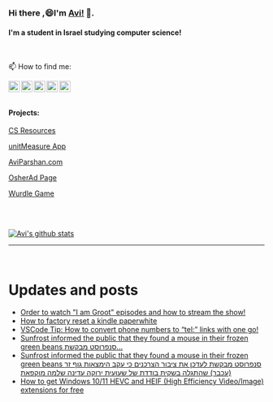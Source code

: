 
<!--
**avipars/avipars** is a ✨ _special_ ✨ repository because its `README.md` (this file) appears on your GitHub profile.

Here are some ideas to get you started:

- 🔭 I’m currently working on ...
- 🌱 I’m currently learning ...
- 👯 I’m looking to collaborate on ...
- 🤔 I’m looking for help with ...
- 💬 Ask me about ...

- 😄 Pronouns: ...
- ⚡ Fun fact: ...
-->

### Hi there ,😄I'm [Avi!](https://www.aviparshan.com/?utm_source=ghb) 👋.  
#### I'm a student in Israel studying computer science!
<br/>

📫 How to find me:

<a href="https://twitter.com/aviinfinity"  target="_blank">
  <img align="left" alt="Twitter" width="22px" src="https://cdn.jsdelivr.net/npm/simple-icons@v3/icons/twitter.svg" />
</a>
<a href="https://www.linkedin.com/in/aviparshan/" target="_blank">
  <img align="left" alt="Linkedin" width="22px" src="https://cdn.jsdelivr.net/npm/simple-icons@v3/icons/linkedin.svg" />
</a>
<a href="https://www.instagram.com/aviparshan/"  target="_blank">
  <img align="left" alt="Instagram" width="22px" src="https://cdn.jsdelivr.net/npm/simple-icons@v3/icons/instagram.svg" />
</a>

<a href="https://stackoverflow.com/users/4276951/a-p"  target="_blank">
  <img align="left" alt="Stack Overflow" width="22px" src="https://cdn.jsdelivr.net/npm/simple-icons@v3/icons/stackoverflow.svg" />
</a>

<a href="https://www.youtube.com/channel/UCYzocrbgFApPAGhq7PAw9Gw"  target="_blank">
  <img align="left" alt="YouTube" width="22px" src="https://cdn.jsdelivr.net/npm/simple-icons@v3/icons/youtube.svg" />
</a>

<br />

<br />



#### Projects:

[CS Resources](https://cs.aviparshan.com/?utm_source=ghb)

[unitMeasure App](https://www.unitmeasure.xyz/?utm_source=ghb)

[AviParshan.com](https://www.aviparshan.com/?utm_source=ghb)

[OsherAd Page](https://aviparshan.com/OsherAd/?utm_source=ghb)

[Wurdle Game](https://avipars.github.io/WordleOSS/?utm_source=ghb)

<br /> 


<br />

[![Avi's github stats](https://github-readme-stats.vercel.app/api?username=avipars)](https://github.com/anuraghazra/github-readme-stats)


*************

<br />

# Updates and posts
<!-- BLOG-POST-LIST:START -->
- [Order to watch &quot;I am Groot&quot; episodes and how to stream the show!](http://sales.aviparshan.com/2022/08/order-to-watch-i-am-groot-episodes-and.html)
- [How to factory reset a kindle paperwhite](https://www.youtube.com/watch?v=oBfeLWBs84g)
- [VSCode Tip: How to convert phone numbers to “tel:” links with one go!](https://medium.com/avi-parshan-studios/vscode-tip-how-to-convert-phone-numbers-to-tel-links-with-one-go-40463daa19dd?source=rss-aa2514e75b06------2)
- [Sunfrost informed the public that they found a mouse in their frozen green beans סנפרוסט מבקשת…](https://aviparshan.medium.com/sunfrost-informed-the-public-that-they-found-a-mouse-in-their-frozen-green-beans-%D7%A1%D7%A0%D7%A4%D7%A8%D7%95%D7%A1%D7%98-%D7%9E%D7%91%D7%A7%D7%A9%D7%AA-dc4489b3cb41?source=rss-aa2514e75b06------2)
- [Sunfrost informed the public that they found a mouse in their frozen green beans   סנפרוסט מבקשת לעדכן את ציבור הצרכנים כי עקב הימצאות גוף זר &lpar;עכבר&rpar; שהתגלה בשקית בודדת של שעועית ירוקה עדינה שלמה מוקפאת](http://sales.aviparshan.com/2022/08/sunfrost-informed-public-that-they.html)
- [How to get Windows 10/11 HEVC and HEIF &lpar;High Efficiency Video/Image&rpar; extensions for free](https://cs.aviparshan.com/post/2022/08/02/windows-ext.html)
<!-- BLOG-POST-LIST:END -->

